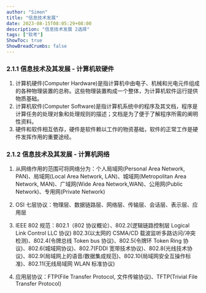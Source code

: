 ```yaml
---
author: "Simon"
title: "信息技术发展"
date: 2023-08-15T08:05:29+08:00
description: "信息技术发展 2选择"
tags: ["软考"]
ShowToc: true
ShowBreadCrumbs: false
---
```


### 2.1.1 信息技术及其发展 - 计算机软硬件

1. 计算机硬件(Computer Hardware)是指计算机中由电子、机械和光电元件组成的各种物理装置的总称。这些物理装置构成一个整体，为计算机软件运行提供物质基础。
1. 计算机软件(Computer Software)是指计算机系统中的程序及其文档，程序是计算任务的处理对象和处理规则的描述；文档是为了便于了解程序所需的阐明性资料。
1. 硬件和软件相互依存，硬件是软件赖以工作的物资基础，软件的正常工作是硬件发挥作用的重要途经。

### 2.1.2 信息技术及其发展 - 计算机网络

1. 从网络作用的范围可将网络分为：个人局域网(Personal Area Network, PAN)、局域网(Local Area Network, LAN)、城域网(Metropolitan Area Network, MAN)、广域网(Wide Area Network,WAN)、公用网(Public Network)、专用网(Private Network)
1. OSI 七层协议：物理层、数据链路层、网络层、传输层、会话层、表示层、应用层
1. IEEE 802 规范：802.1（802 协议概论）、802.2(逻辑链路控制层 Logical Link Control LLC 协议) 802.3(以太网的 CSMA/CD 载波监听多路访问/冲突检测)、802.4(令牌总线 Token bus 协议)、802.5(令牌环 Token Ring 协议)、802.6(城域网协议)、802.7(FDDI 宽带技术协议)、802.8(光线技术协议)、802.9(局域网上的语音/数据集成规范)、802.10(局域网安全互操作标准)、802.11(无线局域网 WLAN 标准协议)

1. 应用层协议：FTP(File Transfer Protocol, 文件传输协议)、TFTP(Trivial File Transfer Protocol)
